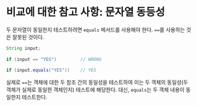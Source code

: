 # 비교에 대한 참고 사항: 문자열 동등성

두 문자열이 동일한지 테스트하려면 `equals` 메서드를 사용해야 한다. `==`를 사용하는 것은 잘못된 것이다.

```java
String input;
    
if (input == "YES")         // WRONG
    
if (input.equals("YES"))    // YES
```

실제로 `==`는 객체에 대한 두 참조 간의 동일성을 테스트하여 이는 두 객체의 동일성(두 객체가 실제로 동일한 객체인지) 테스트에 해당한다. 대신, `equals`는 두 객체 내용이 동일한지 테스트한다.